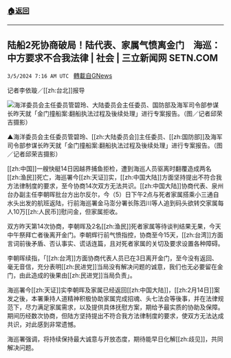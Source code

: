###  [:house:返回](README.md)
---


## 陆船2死协商破局！陆代表、家属气愤离金门　海巡：中方要求不合我法律 | 社会 | 三立新闻网  SETN.COM
`3/5/2024 7:16 AM UTC ` [轉載自GNews](https://gnews.org/articles/2366194)

记者李依璇／[[zh:台北]]报导

![海洋委员会主任委员管碧玲、大陆委员会主任委员、国防部及海军司令部参谋长昨天就「金门撞船案:翻船执法过程及後续处理」进行专案报告。（图／记者邱荣吉摄影）](https://attach.setn.com/newsimages/2024/03/04/4554443-PH.jpg "海洋委员会主任委员管碧玲、大陆委员会主任委员、国防部及海军司令部参谋长昨天就「金门撞船案:翻船执法过程及後续处理」进行专案报告。（图／记者邱荣吉摄影）")

▲海洋委员会主任委员管碧玲、[[zh:大陆委员会]]主任委员、[[zh:国防部]]及海军司令部参谋长昨天就「金门撞船案:翻船执法过程及後续处理」进行专案报告。（图／记者邱荣吉摄影）

[[zh:中国]]一艘快艇14日因越界捕鱼拒检，遭到海巡人员驱离时翻覆造成两名[[zh:渔民]]死亡，海巡署今[[zh:天证]]实，[[zh:中国大陆]]方面坚持提出不符合我方法律制度的要求，至今协商14次双方无法共识。[[zh:中国大陆]]协商代表、泉州台办副主任李朝晖批台方出尔反尔，今（5）日下午2点与死者家属搭乘小三通自水头出发的航班返陆，行前海巡署金马澎分署长陈泗川等人追到码头欲转交家属每人10万[[zh:人民币]]慰问金，但家属拒收。

双方昨天第14次协商，李朝晖及2名[[zh:渔民]]死者家属等待谈判结果无果，今天中午祭拜亡者後离开金门。李朝辉行前气愤指控，协商至今15天，[[zh:台湾]]方面言词前後矛盾、否认事实、谎话连篇，且对死者家属的关切及要求设置各种障碍。

李朝晖续指，「[[zh:台湾]]方面协商代表人员已在3日离开金门，至今没有返回、毫无音信，充分表明[[zh:民进党]]当局没有解决问题的诚意，我们也无必要留在金门，由此造成的後果由[[zh:民进党]]当局负责」。

海巡署今[[zh:天证]]实李朝晖及家属已经返回[[zh:中国大陆]]，[[zh:2月14日]]案发之後，本署秉持人道精神积极协助家属完成招魂、头七法会等後事，并在法律规范下，尽力满足家属需求，以及提供具体抚慰方案，期给予最实质的协助及保障。期间历经数次协商，但陆方坚持提出不符合我方法律制度的要求，使双方无法达成共识，对此感到非常遗憾。

海巡署强调，将持续保持最大诚意与开放态度，期待能早日化解[[zh:歧见]]，共同解决问题。
